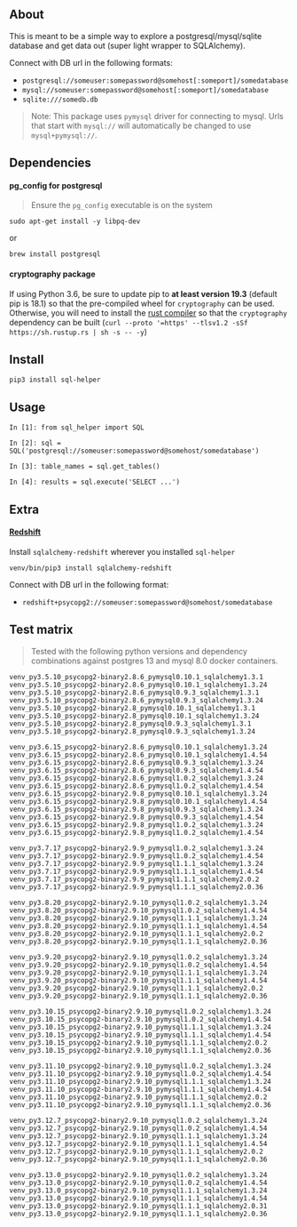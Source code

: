 ## About

This is meant to be a simple way to explore a postgresql/mysql/sqlite database
and get data out (super light wrapper to SQLAlchemy).

Connect with DB url in the following formats:

- `postgresql://someuser:somepassword@somehost[:someport]/somedatabase`
- `mysql://someuser:somepassword@somehost[:someport]/somedatabase`
- `sqlite:///somedb.db`

> Note: This package uses `pymysql` driver for connecting to mysql. Urls that
> start with `mysql://` will automatically be changed to use `mysql+pymysql://`.

## Dependencies

#### pg_config for postgresql

> Ensure the `pg_config` executable is on the system

```
sudo apt-get install -y libpq-dev
```

or

```
brew install postgresql
```

#### cryptography package

If using Python 3.6, be sure to update pip to **at least version 19.3** (default pip
is 18.1) so that the pre-compiled wheel for `cryptography` can be used.
Otherwise, you will need to install the [rust compiler](https://www.rust-lang.org)
so that the `cryptography` dependency can be built
(`curl --proto '=https' --tlsv1.2 -sSf https://sh.rustup.rs | sh -s -- -y`)

## Install

```
pip3 install sql-helper
```

## Usage

```
In [1]: from sql_helper import SQL

In [2]: sql = SQL('postgresql://someuser:somepassword@somehost/somedatabase')

In [3]: table_names = sql.get_tables()

In [4]: results = sql.execute('SELECT ...')
```

## Extra

#### [Redshift](https://aws.amazon.com/redshift/)

Install `sqlalchemy-redshift` wherever you installed `sql-helper`

```
venv/bin/pip3 install sqlalchemy-redshift
```

Connect with DB url in the following format:

- `redshift+psycopg2://someuser:somepassword@somehost/somedatabase`

## Test matrix

> Tested with the following python versions and dependency combinations against
> postgres 13 and mysql 8.0 docker containers.

```
venv_py3.5.10_psycopg2-binary2.8.6_pymysql0.10.1_sqlalchemy1.3.1
venv_py3.5.10_psycopg2-binary2.8.6_pymysql0.10.1_sqlalchemy1.3.24
venv_py3.5.10_psycopg2-binary2.8.6_pymysql0.9.3_sqlalchemy1.3.1
venv_py3.5.10_psycopg2-binary2.8.6_pymysql0.9.3_sqlalchemy1.3.24
venv_py3.5.10_psycopg2-binary2.8_pymysql0.10.1_sqlalchemy1.3.1
venv_py3.5.10_psycopg2-binary2.8_pymysql0.10.1_sqlalchemy1.3.24
venv_py3.5.10_psycopg2-binary2.8_pymysql0.9.3_sqlalchemy1.3.1
venv_py3.5.10_psycopg2-binary2.8_pymysql0.9.3_sqlalchemy1.3.24

venv_py3.6.15_psycopg2-binary2.8.6_pymysql0.10.1_sqlalchemy1.3.24
venv_py3.6.15_psycopg2-binary2.8.6_pymysql0.10.1_sqlalchemy1.4.54
venv_py3.6.15_psycopg2-binary2.8.6_pymysql0.9.3_sqlalchemy1.3.24
venv_py3.6.15_psycopg2-binary2.8.6_pymysql0.9.3_sqlalchemy1.4.54
venv_py3.6.15_psycopg2-binary2.8.6_pymysql1.0.2_sqlalchemy1.3.24
venv_py3.6.15_psycopg2-binary2.8.6_pymysql1.0.2_sqlalchemy1.4.54
venv_py3.6.15_psycopg2-binary2.9.8_pymysql0.10.1_sqlalchemy1.3.24
venv_py3.6.15_psycopg2-binary2.9.8_pymysql0.10.1_sqlalchemy1.4.54
venv_py3.6.15_psycopg2-binary2.9.8_pymysql0.9.3_sqlalchemy1.3.24
venv_py3.6.15_psycopg2-binary2.9.8_pymysql0.9.3_sqlalchemy1.4.54
venv_py3.6.15_psycopg2-binary2.9.8_pymysql1.0.2_sqlalchemy1.3.24
venv_py3.6.15_psycopg2-binary2.9.8_pymysql1.0.2_sqlalchemy1.4.54

venv_py3.7.17_psycopg2-binary2.9.9_pymysql1.0.2_sqlalchemy1.3.24
venv_py3.7.17_psycopg2-binary2.9.9_pymysql1.0.2_sqlalchemy1.4.54
venv_py3.7.17_psycopg2-binary2.9.9_pymysql1.1.1_sqlalchemy1.3.24
venv_py3.7.17_psycopg2-binary2.9.9_pymysql1.1.1_sqlalchemy1.4.54
venv_py3.7.17_psycopg2-binary2.9.9_pymysql1.1.1_sqlalchemy2.0.2
venv_py3.7.17_psycopg2-binary2.9.9_pymysql1.1.1_sqlalchemy2.0.36

venv_py3.8.20_psycopg2-binary2.9.10_pymysql1.0.2_sqlalchemy1.3.24
venv_py3.8.20_psycopg2-binary2.9.10_pymysql1.0.2_sqlalchemy1.4.54
venv_py3.8.20_psycopg2-binary2.9.10_pymysql1.1.1_sqlalchemy1.3.24
venv_py3.8.20_psycopg2-binary2.9.10_pymysql1.1.1_sqlalchemy1.4.54
venv_py3.8.20_psycopg2-binary2.9.10_pymysql1.1.1_sqlalchemy2.0.2
venv_py3.8.20_psycopg2-binary2.9.10_pymysql1.1.1_sqlalchemy2.0.36

venv_py3.9.20_psycopg2-binary2.9.10_pymysql1.0.2_sqlalchemy1.3.24
venv_py3.9.20_psycopg2-binary2.9.10_pymysql1.0.2_sqlalchemy1.4.54
venv_py3.9.20_psycopg2-binary2.9.10_pymysql1.1.1_sqlalchemy1.3.24
venv_py3.9.20_psycopg2-binary2.9.10_pymysql1.1.1_sqlalchemy1.4.54
venv_py3.9.20_psycopg2-binary2.9.10_pymysql1.1.1_sqlalchemy2.0.2
venv_py3.9.20_psycopg2-binary2.9.10_pymysql1.1.1_sqlalchemy2.0.36

venv_py3.10.15_psycopg2-binary2.9.10_pymysql1.0.2_sqlalchemy1.3.24
venv_py3.10.15_psycopg2-binary2.9.10_pymysql1.0.2_sqlalchemy1.4.54
venv_py3.10.15_psycopg2-binary2.9.10_pymysql1.1.1_sqlalchemy1.3.24
venv_py3.10.15_psycopg2-binary2.9.10_pymysql1.1.1_sqlalchemy1.4.54
venv_py3.10.15_psycopg2-binary2.9.10_pymysql1.1.1_sqlalchemy2.0.2
venv_py3.10.15_psycopg2-binary2.9.10_pymysql1.1.1_sqlalchemy2.0.36

venv_py3.11.10_psycopg2-binary2.9.10_pymysql1.0.2_sqlalchemy1.3.24
venv_py3.11.10_psycopg2-binary2.9.10_pymysql1.0.2_sqlalchemy1.4.54
venv_py3.11.10_psycopg2-binary2.9.10_pymysql1.1.1_sqlalchemy1.3.24
venv_py3.11.10_psycopg2-binary2.9.10_pymysql1.1.1_sqlalchemy1.4.54
venv_py3.11.10_psycopg2-binary2.9.10_pymysql1.1.1_sqlalchemy2.0.2
venv_py3.11.10_psycopg2-binary2.9.10_pymysql1.1.1_sqlalchemy2.0.36

venv_py3.12.7_psycopg2-binary2.9.10_pymysql1.0.2_sqlalchemy1.3.24
venv_py3.12.7_psycopg2-binary2.9.10_pymysql1.0.2_sqlalchemy1.4.54
venv_py3.12.7_psycopg2-binary2.9.10_pymysql1.1.1_sqlalchemy1.3.24
venv_py3.12.7_psycopg2-binary2.9.10_pymysql1.1.1_sqlalchemy1.4.54
venv_py3.12.7_psycopg2-binary2.9.10_pymysql1.1.1_sqlalchemy2.0.2
venv_py3.12.7_psycopg2-binary2.9.10_pymysql1.1.1_sqlalchemy2.0.36

venv_py3.13.0_psycopg2-binary2.9.10_pymysql1.0.2_sqlalchemy1.3.24
venv_py3.13.0_psycopg2-binary2.9.10_pymysql1.0.2_sqlalchemy1.4.54
venv_py3.13.0_psycopg2-binary2.9.10_pymysql1.1.1_sqlalchemy1.3.24
venv_py3.13.0_psycopg2-binary2.9.10_pymysql1.1.1_sqlalchemy1.4.54
venv_py3.13.0_psycopg2-binary2.9.10_pymysql1.1.1_sqlalchemy2.0.31
venv_py3.13.0_psycopg2-binary2.9.10_pymysql1.1.1_sqlalchemy2.0.36
```
